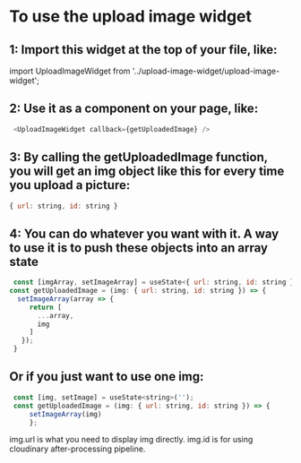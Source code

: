# To use the upload image widget
## 1: Import this widget at the top of your file, like:
 import UploadImageWidget from '../upload-image-widget/upload-image-widget';
## 2: Use it as a component on your page, like:
```javascript
 <UploadImageWidget callback={getUploadedImage} />
``` 
## 3: By calling the getUploadedImage function, you will get an img object like this for every time you upload a picture:
```javascript
{ url: string, id: string }
```
## 4: You can do whatever you want with it. A way to use it is to push these objects into an array state 
```javascript
 const [imgArray, setImageArray] = useState<{ url: string, id: string }[]>([]);
const getUploadedImage = (img: { url: string, id: string }) => {
  setImageArray(array => {
     return [
       ...array,
       img
     ]
   });
 }
 ```
## Or if you just want to use one img:
```javascript
 const [img, setImage] = useState<string>('');
 const getUploadedImage = (img: { url: string, id: string }) => {
     setImageArray(img)
     };
 ```
img.url is what you need to display img directly. 
img.id is for using cloudinary after-processing pipeline.